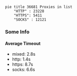
```mermaid
pie title 36681 Proxies in list
    "HTTP" : 23228
    "HTTPS": 5411
    "SOCKS" : 12121
```

### Some Info
#### Average Timeout

- mixed: 2.8s
- http: 1.4s
- https: 8.7s
- socks: 6.6s